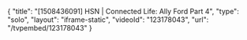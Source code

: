 {
    "title": "[1508436091] HSN | Connected Life: Ally Ford Part 4",
    "type": "solo",
    "layout": "iframe-static",
    "videoId": "123178043",
    "url": "\/tvpembed\/123178043"
}